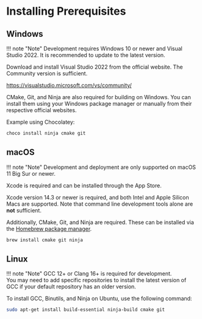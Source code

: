 # Installing Prerequisites

## Windows

!!! note "Note"
    Development requires Windows 10 or newer and Visual Studio 2022. It is recommended to update to the latest version.

Download and install Visual Studio 2022 from the official website. The Community version is sufficient.

https://visualstudio.microsoft.com/vs/community/

CMake, Git, and Ninja are also required for building on Windows. You can install them using your Windows package manager or manually from their respective official websites.

Example using Chocolatey:
```cmd
choco install ninja cmake git
```

## macOS

!!! note "Note"
    Development and deployment are only supported on macOS 11 Big Sur or newer.

Xcode is required and can be installed through the App Store. 

Xcode version 14.3 or newer is required, and both Intel and Apple Silicon Macs are supported. Note that command line development tools alone are **not** sufficient.

Additionally, CMake, Git, and Ninja are required. These can be installed via the [Homebrew package manager](https://brew.sh).

```bash
brew install cmake git ninja
```

## Linux

!!! note "Note"
    GCC 12+ or Clang 16+ is required for development.  
    You may need to add specific repositories to install the latest version of GCC if your default repository has an older version.

To install GCC, Binutils, and Ninja on Ubuntu, use the following command:

```bash
sudo apt-get install build-essential ninja-build cmake git
```
